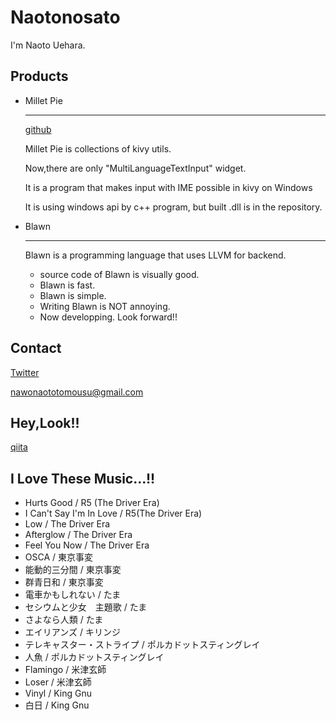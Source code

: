 # Naotonosato

I'm Naoto Uehara.

## Products

- Millet Pie

  ------

  [github](https://github.com/Naotonosato/MilletPie)

  Millet Pie is collections of kivy utils.

  Now,there are only "MultiLanguageTextInput" widget.

  It is a program that makes input with IME possible in kivy on Windows

  It is using windows api by c++ program, but built .dll is in the repository.

- Blawn

  ------

  Blawn is a programming language that uses LLVM for backend.

  - source code of Blawn is visually good.
  - Blawn is fast.
  - Blawn is simple.
  - Writing Blawn is NOT annoying.
  - Now developping. Look forward!!

## Contact

[Twitter](https://twitter.com/Naotonosato)

nawonaototomousu@gmail.com

## Hey,Look!!

[qiita](https://qiita.com/nawonaototomousu)

## I Love These Music...!!

- Hurts Good / R5 (The Driver Era)
- I Can't Say I'm In Love / R5(The Driver Era)
- Low / The Driver Era
- Afterglow / The Driver Era
- Feel You Now / The Driver Era
- OSCA / 東京事変
- 能動的三分間 / 東京事変
- 群青日和 / 東京事変
- 電車かもしれない / たま
- セシウムと少女　主題歌 / たま
- さよなら人類 / たま
- エイリアンズ / キリンジ
- テレキャスター・ストライプ / ポルカドットスティングレイ
- 人魚 / ポルカドットスティングレイ
- Flamingo / 米津玄師 
- Loser / 米津玄師
- Vinyl / King Gnu
- 白日 / King Gnu